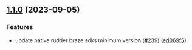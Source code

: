 ## [1.1.0](https://github.com/rudderlabs/rudder-sdk-react-native/compare/rudder-integration-braze-react-native@1.0.9...rudder-integration-braze-react-native@1.1.0) (2023-09-05)


### Features

* update native rudder braze sdks minimum version ([#239](https://github.com/rudderlabs/rudder-sdk-react-native/issues/239)) ([ed069f5](https://github.com/rudderlabs/rudder-sdk-react-native/commit/ed069f51b3c1ed3928f9002a1280b27af51342c9))

